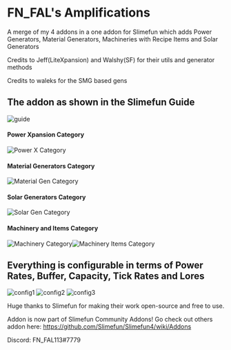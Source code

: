 # FN_FAL's Amplifications
A merge of my 4 addons in a one addon for Slimefun which adds Power Generators, Material Generators, Machineries with Recipe Items and Solar Generators

Credits to Jeff(LiteXpansion) and Walshy(SF) for their utils and generator methods

Credits to waleks for the SMG based gens


## The addon as shown in the Slimefun Guide
![guide](https://user-images.githubusercontent.com/88238718/136697193-5c52d89f-2f01-40e6-b5b7-6f730a17bbd0.png)

#### Power Xpansion Category
![Power X Category](https://user-images.githubusercontent.com/88238718/138582193-9c6f145c-d096-4f36-94bf-0807a1420309.png)

#### Material Generators Category
![Material Gen Category](https://user-images.githubusercontent.com/88238718/138582194-5403216c-0527-43b1-ab34-aabdb6f6170b.png)

#### Solar Generators Category
![Solar Gen Category](https://user-images.githubusercontent.com/88238718/138582197-a6e44e59-a21d-461a-a154-5bb294030782.png)

#### Machinery and Items Category
![Machinery Category](https://user-images.githubusercontent.com/88238718/138582199-7b18befb-dfd6-42b7-8962-e538a1535b41.png)![Machinery Items Category](https://user-images.githubusercontent.com/88238718/138582200-9995884a-39a5-406f-9f55-598698e3c767.png)

## Everything is configurable in terms of Power Rates, Buffer, Capacity, Tick Rates and Lores
![config1](https://user-images.githubusercontent.com/88238718/136697369-229a4243-7059-4185-bb7a-4d512652ca5e.png)
![config2](https://user-images.githubusercontent.com/88238718/136697385-04621e49-b530-4399-9cbe-0a52795b799f.png)
![config3](https://user-images.githubusercontent.com/88238718/136697386-a52bc1d3-2897-4524-bea4-b64c308065ed.png)


Huge thanks to Slimefun for making their work open-source and free to use.

Addon is now part of Slimefun Community Addons! Go check out others addon here:
https://github.com/Slimefun/Slimefun4/wiki/Addons

Discord: FN_FAL113#7779
